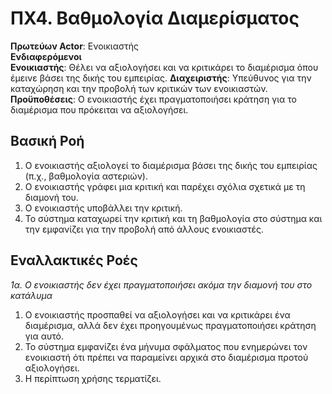 # ΠΧ4. Βαθμολογία Διαμερίσματος

**Πρωτεύων Actor**: Ενοικιαστής<br>
**Ενδιαφερόμενοι**<br>
**Ενοικιαστής**: Θέλει να αξιολογήσει και να κριτικάρει το διαμέρισμα όπου έμεινε βάσει της δικής του εμπειρίας.
**Διαχειριστής**: Υπεύθυνος για την καταχώρηση και την προβολή των κριτικών των ενοικιαστών.
<br>**Προϋποθέσεις**: Ο ενοικιαστής έχει πραγματοποιήσει κράτηση για το διαμέρισμα που πρόκειται να αξιολογήσει.

## Βασική Ροή


1. Ο ενοικιαστής αξιολογεί το διαμέρισμα βάσει της δικής του εμπειρίας (π.χ., βαθμολογία αστεριών).
2. Ο ενοικιαστής γράφει μια κριτική και παρέχει σχόλια σχετικά με τη διαμονή του.
3. Ο ενοικιαστής υποβάλλει την κριτική.
4. Το σύστημα καταχωρεί την κριτική και τη βαθμολογία στο σύστημα και την εμφανίζει για την προβολή από άλλους ενοικιαστές.

## Εναλλακτικές Ροές

*1α. Ο ενοικιαστής δεν έχει πραγματοποιήσει ακόμα την διαμονή του στο κατάλυμα*

1. Ο ενοικιαστής προσπαθεί να αξιολογήσει και να κριτικάρει ένα διαμέρισμα, αλλά δεν έχει προηγουμένως πραγματοποιήσει κράτηση για αυτό.
2. Το σύστημα εμφανίζει ένα μήνυμα σφάλματος που ενημερώνει τον ενοικιαστή ότι πρέπει να παραμείνει αρχικά στο διαμέρισμα προτού αξιολογήσει.
3. Η περίπτωση χρήσης τερματίζει.